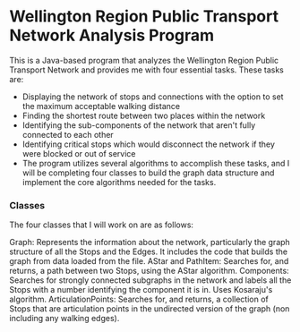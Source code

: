 # Wellington Region Public Transport Network Analysis Program
This is a Java-based program that analyzes the Wellington Region Public Transport Network and provides me with four essential tasks. These tasks are:

- Displaying the network of stops and connections with the option to set the maximum acceptable walking distance
- Finding the shortest route between two places within the network
- Identifying the sub-components of the network that aren't fully connected to each other
- Identifying critical stops which would disconnect the network if they were blocked or out of service
- The program utilizes several algorithms to accomplish these tasks, and I will be completing four classes to build the graph data structure and implement the core algorithms needed for the tasks.

### Classes
The four classes that I will work on are as follows:

Graph: Represents the information about the network, particularly the graph structure of all the Stops and the Edges. It includes the code that builds the graph from data loaded from the file.
AStar and PathItem: Searches for, and returns, a path between two Stops, using the AStar algorithm.
Components: Searches for strongly connected subgraphs in the network and labels all the Stops with a number identifying the component it is in. Uses Kosaraju's algorithm.
ArticulationPoints: Searches for, and returns, a collection of Stops that are articulation points in the undirected version of the graph (non including any walking edges).
